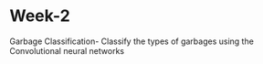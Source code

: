 # Week-2
Garbage Classification- Classify the types of garbages using the Convolutional neural networks
